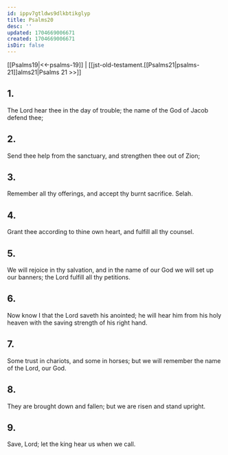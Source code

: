 ```yaml
---
id: ippv7gtldws9dlkbtikglyp
title: Psalms20
desc: ''
updated: 1704669006671
created: 1704669006671
isDir: false
---
```

[[Psalms19|<<-psalms-19]] | [[jst-old-testament.[[Psalms21|psalms-21]]alms21|Psalms 21 >>]]
## 1.
The Lord hear thee in the day of trouble; the name of the God of Jacob defend thee;
## 2.
Send thee help from the sanctuary, and strengthen thee out of Zion;
## 3.
Remember all thy offerings, and accept thy burnt sacrifice. Selah.
## 4.
Grant thee according to thine own heart, and fulfill all thy counsel.
## 5.
We will rejoice in thy salvation, and in the name of our God we will set up our banners; the Lord fulfill all thy petitions.
## 6.
Now know I that the Lord saveth his anointed; he will hear him from his holy heaven with the saving strength of his right hand.
## 7.
Some trust in chariots, and some in horses; but we will remember the name of the Lord, our God.
## 8.
They are brought down and fallen; but we are risen and stand upright.
## 9.
Save, Lord; let the king hear us when we call.

